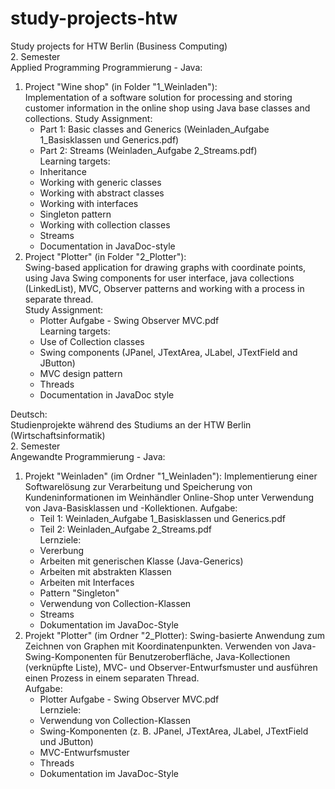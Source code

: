 # study-projects-htw

Study projects for HTW Berlin (Business Computing)  
2. Semester  
Applied Programming Programmierung - Java:  
1) Project "Wine shop" (in Folder "1_Weinladen"):  
Implementation of a software solution for processing and storing customer information in the online shop using Java base classes and collections.
	Study Assignment:  
	- Part 1: Basic classes and Generics (Weinladen_Aufgabe 1_Basisklassen und Generics.pdf)  
	- Part 2: Streams (Weinladen_Aufgabe 2_Streams.pdf)  
	Learning targets:      
	- Inheritance  
	- Working with generic classes  
	- Working with abstract classes  
	- Working with interfaces  
	- Singleton pattern  
	- Working with collection classes  
	- Streams  
	- Documentation in JavaDoc-style  
 2) Project "Plotter" (in Folder "2_Plotter"):  
 Swing-based application for drawing graphs with coordinate points, using Java Swing components for user interface, java collections (LinkedList), MVC, Observer patterns and working with a process in separate thread.  
 	Study Assignment:    
	- Plotter Aufgabe - Swing Observer MVC.pdf  
	Learning targets:    
	- Use of Collection classes
	- Swing components (JPanel, JTextArea, JLabel, JTextField and JButton)
	- MVC design pattern
	- Threads
	- Documentation in JavaDoc style  
	
Deutsch:  
Studienprojekte während des Studiums an der HTW Berlin (Wirtschaftsinformatik)    
2. Semester  
Angewandte Programmierung - Java:   
1) Projekt "Weinladen" (im Ordner "1_Weinladen"): 
Implementierung einer Softwarelösung zur Verarbeitung und Speicherung von Kundeninformationen im Weinhändler Online-Shop unter Verwendung von Java-Basisklassen und -Kollektionen. 
	Aufgabe:
	- Teil 1: Weinladen_Aufgabe 1_Basisklassen und Generics.pdf
	- Teil 2: Weinladen_Aufgabe 2_Streams.pdf   
	Lernziele:    
	- Vererbung
	- Arbeiten mit generischen Klasse (Java-Generics)
	- Arbeiten mit abstrakten Klassen
	- Arbeiten mit Interfaces
	- Pattern "Singleton"
	- Verwendung von Collection-Klassen
	- Streams
	- Dokumentation im JavaDoc-Style
2) Projekt "Plotter" (im Ordner "2_Plotter): Swing-basierte Anwendung zum Zeichnen von Graphen mit Koordinatenpunkten. Verwenden von Java-Swing-Komponenten für Benutzeroberfläche, Java-Kollectionen (verknüpfte Liste), MVC- und Observer-Entwurfsmuster und ausführen einen Prozess in einem separaten Thread.   
	Aufgabe:  
	- Plotter Aufgabe - Swing Observer MVC.pdf  
	Lernziele:    
	- Verwendung von Collection-Klassen
	- Swing-Komponenten (z. B. JPanel, JTextArea, JLabel, JTextField und JButton)
	- MVC-Entwurfsmuster
	- Threads
	- Dokumentation im JavaDoc-Style
